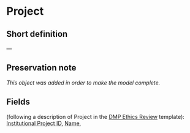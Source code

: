 # Project
## Short definition
—
## Preservation note
*This object was added in order to make the model complete.*
## Fields
(following a description of Project in the [DMP Ethics Review](../Templates/DMP%20Ethics%20Review.md) template):
[Institutional Project ID](../Object-Fields/Project/Institutional%20Project%20ID.md),
[Name](../Object-Fields/Project/Name.md),
